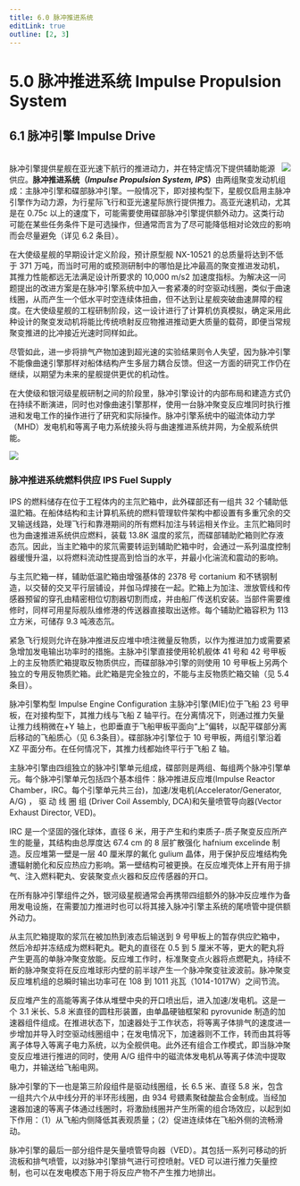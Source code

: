 ```yaml
---
title: 6.0 脉冲推进系统
editLink: true
outline: [2, 3]
---
```


# 5.0 脉冲推进系统 Impulse Propulsion System
## 6.1 脉冲引擎 Impulse Drive

<br>
<img align=right src="/assets/img/TNGTM/6.1.1.jpg" style="max-width: 40% !important;">
脉冲引擎提供星舰在亚光速下航行的推进动力，并在特定情况下提供辅助能源供应。<strong>脉冲推进系统（<em>Impulse Propulsion System, IPS</em>）</strong>由两组聚变发动机组成：主脉冲引擎和碟部脉冲引擎。一般情况下，即对接构型下，星舰仅启用主脉冲引擎作为动力源，为行星际飞行和亚光速星际旅行提供推力。高亚光速机动，尤其是在 0.75c 以上的速度下，可能需要使用碟部脉冲引擎提供额外动力。这类行动可能在某些任务条件下是可选操作，但通常而言为了尽可能降低相对论效应的影响而会尽量避免（详见 6.2 条目）。

在大使级星舰的早期设计定义阶段，预计原型舰 NX-10521 的总质量将达到不低于 371 万吨，而当时可用的或预测研制中的哪怕是比冲最高的聚变推进发动机，其推力性能都远无法满足设计所要求的 10,000 m/s2 加速度指标。为解决这一问题提出的改进方案是在脉冲引擎系统中加入一套紧凑的时空驱动线圈，类似于曲速线圈，从而产生一个低水平时空连续体扭曲，但不达到让星舰突破曲速屏障的程度。在大使级星舰的工程研制阶段，这一设计进行了计算机仿真模拟，确定采用此种设计的聚变发动机将能比传统喷射反应物推进推动更大质量的载荷，即便当常规聚变推进的比冲接近光速时同样如此。

尽管如此，进一步将排气产物加速到超光速的实验结果则令人失望，因为脉冲引擎不能像曲速引擎那样对船体结构产生多层力耦合反馈。但这一方面的研究工作仍在继续，以期望为未来的星舰提供更优的机动性。

在大使级和银河级星舰研制之间的阶段里，脉冲引擎设计的内部布局和建造方式仍在持续不断演进，同时也对像曲速引擎那样，使用一台脉冲聚变反应堆同时执行推进和发电工作的操作进行了研究和实际操作。脉冲引擎系统中的磁流体动力学（MHD）发电机和等离子电力系统接头将与曲速推进系统并网，为全舰系统供能。

<img align=center src="/assets/img/TNGTM/6.1.2.jpg">

### 脉冲推进系统燃料供应 IPS Fuel Supply
IPS 的燃料储存在位于工程体内的主氘贮箱中，此外碟部还有一组共 32 个辅助低温贮箱。在船体结构和主计算机系统的燃料管理软件架构中都设置有多重冗余的交叉输送线路，处理飞行和靠港期间的所有燃料加注与转运相关作业。主氘贮箱同时也为曲速推进系统供应燃料，装载 13.8K 温度的浆氘，而碟部辅助贮箱则贮存液态氘。因此，当主贮箱中的浆氘需要转运到辅助贮箱中时，会通过一系列温度控制器缓慢升温，以将燃料流动性提高到恰当的水平，并最小化湍流和震动的影响。

与主氘贮箱一样，辅助低温贮箱由增强基体的 2378 号 cortanium 和不锈钢制造，以交替的交叉平行层铺设，并伽马焊接在一起。贮箱上为加注、泄放管线和传感器预留的穿孔由精密相位切割器切割而成，并由船厂传送机安装。当部件需要维修时，同样可用星际舰队维修港的传送器直接取出送修。每个辅助贮箱容积为 113 立方米，可储存 9.3 吨液态氘。

紧急飞行规则允许在脉冲推进反应堆中喷注微量反物质，以作为推进加力或需要紧急增加发电输出功率时的措施。主脉冲引擎直接使用轮机舰体 41 号和 42 号甲板上的主反物质贮箱提取反物质供应，而碟部脉冲引擎的则使用 10 号甲板上另两个独立的专用反物质贮箱。此贮箱是完全独立的，不能与主反物质贮箱交输（见 5.4 条目）。

脉冲引擎构型 Impulse Engine Configuration
主脉冲引擎(MIE)位于飞船 23 号甲板，在对接构型下，其推力线与飞船 Z 轴平行。在分离情况下，则通过推力矢量让推力线稍微在+Y 轴上，也即垂直于飞船甲板平面向“上”偏转，以配平碟部分离后移动的飞船质心（见 6.3条目）。碟部脉冲引擎位于 10 号甲板，两组引擎沿着 XZ 平面分布。在任何情况下，其推力线都始终平行于飞船 Z 轴。

主脉冲引擎由四组独立的脉冲引擎单元组成，碟部则是两组、每组两个脉冲引擎单元。每个脉冲引擎单元包括四个基本组件：脉冲推进反应堆(Impulse Reactor Chamber，IRC。每个引擎单元共三台)，加速/发电机(Accelerator/Generator, A/G) ， 驱 动 线 圈 组 (Driver Coil Assembly, DCA)和矢量喷管导向器(Vector Exhaust Director, VED)。

IRC 是一个坚固的强化球体，直径 6 米，用于产生和约束质子-质子聚变反应所产生的能量，其结构由总厚度达 67.4 cm 的 8 层扩散强化 hafnium excelinde 制造。反应堆第一壁是一层 40 厘米厚的氟化 gulium 晶体，用于保护反应堆结构免遭辐射脆化和反应热应力影响。第一壁结构可被更换。在反应堆壳体上开有用于排气、注入燃料靶丸、安装聚变点火器和反应传感器的开口。

在所有脉冲引擎组件之外，银河级星舰通常会再携带四组额外的脉冲反应堆作为备用发电设施，在需要加力推进时也可以将其接入脉冲引擎主系统的尾喷管中提供额外动力。

从主氘贮箱提取的浆氘在被加热到液态后输送到 9 号甲板上的暂存供应贮箱中，然后冷却并冻结成为燃料靶丸。靶丸的直径在 0.5 到 5 厘米不等，更大的靶丸将产生更高的单脉冲聚变放能。反应堆工作时，标准聚变点火器将点燃靶丸，持续不断的脉冲聚变将在反应堆球形内壁的前半球产生一个脉冲聚变驻波波前。脉冲聚变反应堆机组的总瞬时输出功率可在 108 到 1011 兆瓦（1014-1017W）之间节流。

反应堆产生的高能等离子体从堆壁中央的开口喷出后，进入加速/发电机。这是一个 3.1 米长、5.8 米直径的圆柱形装置，由单晶硬铀框架和 pyrovunide 制造的加速器组件组成。在推进状态下，加速器处于工作状态，将等离子体排气的速度进一步增加并导入时空驱动线圈组中；在发电情况下，加速器则不工作，转而由其将等离子体导入等离子电力系统，以为全舰供电。此外还有组合工作模式，即当脉冲聚变反应堆进行推进的同时，使用 A/G 组件中的磁流体发电机从等离子体流中提取电力，并输送给飞船电网。

脉冲引擎的下一也是第三阶段组件是驱动线圈组，长 6.5 米、直径 5.8 米，包含一组共六个从中线分开的半环形线圈，由 934 号鍡素聚硅酸盐合金制成。当经加速器加速的等离子体通过线圈时，将激励线圈并产生所需的组合场效应，以起到如下作用：（1）从飞船内侧降低其表观质量；（2）促进连续体在飞船外侧的流畅滑动。

脉冲引擎的最后一部分组件是矢量喷管导向器（VED）。其包括一系列可移动的折流板和排气喷管，以对脉冲引擎排气进行可控喷射。VED 可以进行推力矢量控制，也可以在发电模态下用于将反应产物不产生推力地排出。